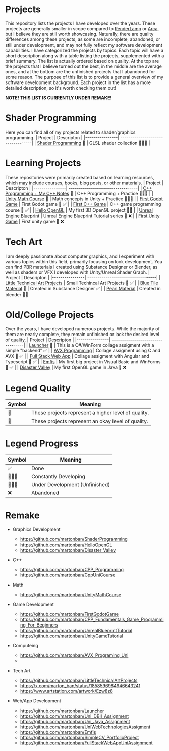 # Projects

This repository lists the projects I have developed over the years. These projects are generally smaller in scope compared to [RenderLamp](https://github.com/martonban/RenderLamp) or [Arca](https://github.com/martonban/Arca), but I believe they are still worth showcasing. Naturally, there are quality differences among these projects, as some are incomplete, abandoned, or still under development, and may not fully reflect my software development capabilities.
I have categorized the projects by topics. Each topic will have a short description along with a table listing the projects, supplemented with a brief summary. The list is actually ordered based on quality. At the top are the projects that I believe turned out the best, in the middle are the average ones, and at the bottom are the unfinished projects that I abandoned for some reason. 
The purpose of this list is to provide a general overview of my software development background. Each project in the list has a more detailed description, so it's worth checking them out!


**NOTE! THIS LIST IS CURRENTLY UNDER REMAKE!**

# Shader Programming 
Here you can find all of my projects related to shader/graphics programming.
| Project        | Descripton                      |
|----------------| ----------------------------------|
| [Shader Programming](https://github.com/martonban/ShaderProgramming) 🌟                            | GLSL shader collection  👨🏻‍💻            |


# Learning Projects
These repositories were primarily created based on learning resources, which may include courses, books, blog posts, or other materials.
| Project        | Descripton                      |
|----------------| ----------------------------------|
| [C++ Programming + My C++ Notes](https://github.com/martonban/CPP_Programming) 🌟                 | C++ Programming + Practice 👷🏻‍♂️                     |
| [Unity Math Course](https://github.com/martonban/UnityMathCourse) 🌟                              | Math concepts in Unity + Practice 👷🏻‍♂️              |
| [First Godot Game](https://github.com/martonban/FirstGodotGame)                                    | First Godot game 🔰 ✅                           |
| [First C++ Game](https://github.com/martonban/CPP_Fundamentals_Game_Programming_For_Beginners)     | C++ game programming course 🔰 ✅                |
| [Hello OpenGL](https://github.com/martonban/HelloOpenGL)                                           | My first 3D OpenGL project 🔰✅                  |
| [Unreal Engine Blueprint](https://github.com/martonban/UnrealBlueprintTutorial)                    | Unreal Engine Blueprint Tutorial series 🔰 ❌    |
| [First Unity Game](https://github.com/martonban/UnityGameTutorial)                                 | First unity game 🔰 ❌                                


# Tech Art
I am deeply passionate about computer graphics, and I experiment with various topics within this field, primarily focusing on look development. You can find PBR materials I created using Substance Designer or Blender, as well as shaders or VFX I developed with Unity/Unreal Shader Graph.
| Project        | Descripton                                                                                                                 |
|----------------| ----------------------------------|
| [Little Technical Art Projects](https://github.com/martonban/LittleTechnicalArtProjects)            | Small Techincal Art Projects 🔰 ✅   |
| [Blue Tile Material](https://x.com/marton_ban/status/1858596984946643241) 🌟                       | Created in Substance Designer ✅      |
| [Pearl Material](https://www.artstation.com/artwork/Ezw8z8)                                         | Created in blender 🔰✅





# Old/College Projects
Over the years, I have developed numerous projects. While the majority of them are nearly complete, they remain unfinished or lack the desired level of quality.
| Project        | Descripton                      |
|----------------| ----------------------------------|
| [Launcher](https://github.com/martonban/Launcher) 🌟                            | This is a C#/WinForm collage assigment with a simple "backend" ✅         |
| [AVX Programming](https://github.com/martonban/AVX_Programing_Uni)               | Collage assigment using C and AVX 🔰 ✅                                  |
| [Full Stack Web App](https://github.com/martonban/FullStackWebAppUniAssignment)  | Collage assigment with Angular and Typescript 🔰 ✅                      |
| [Emfis](https://github.com/martonban/Emfis)                                      | My first big project in Visual Basic and WinForms 🔰 ✅                  |
| [Disaster Valley](https://github.com/martonban/Disaster_Valley)                  | My first OpenGL game in Java 🔰 ❌


# Legend Quality
| Symbol        | Meaning                                         |
|---------------| ----------------------------------|
| 🌟  | These projects represent a higher level of quality.      |
| 🔰  | These projects represent an okay level of quality.       |

# Legend Progress
| Symbol        | Meaning                      |
|---------------| ---------------------------|
|  ✅ | Done                                   |
|  👨🏻‍💻 | Constantly Developing                  |
|  👷🏻‍♂️ | Under Development (Unfinished)         |
|  ❌ | Abandoned    

# Remake
- Graphics Development
    - https://github.com/martonban/ShaderProgramming
    - https://github.com/martonban/HelloOpenGL
    - https://github.com/martonban/Disaster_Valley
- C++
    - https://github.com/martonban/CPP_Programming
    - https://github.com/martonban/CppUniCourse
- Math
    - https://github.com/martonban/UnityMathCourse
- Game Development
    - https://github.com/martonban/FirstGodotGame
    - https://github.com/martonban/CPP_Fundamentals_Game_Programming_For_Beginners
    - https://github.com/martonban/UnrealBlueprintTutorial
    - https://github.com/martonban/UnityGameTutorial
- Computeing
   - https://github.com/martonban/AVX_Programing_Uni
   - 
- Tech Art
    - https://github.com/martonban/LittleTechnicalArtProjects
    - https://x.com/marton_ban/status/1858596984946643241
    - https://www.artstation.com/artwork/Ezw8z8

- Web/App Development
    - https://github.com/martonban/Launcher
    - https://github.com/martonban/Uni_DBII_Assignment
    - https://github.com/martonban/Uni_Java_Assignment
    - https://github.com/martonban/UniWebTechnologiesAssigment
    - https://github.com/martonban/Emfis
    - https://github.com/martonban/SimpleCV_PortfolioProject
    - https://github.com/martonban/FullStackWebAppUniAssignment

